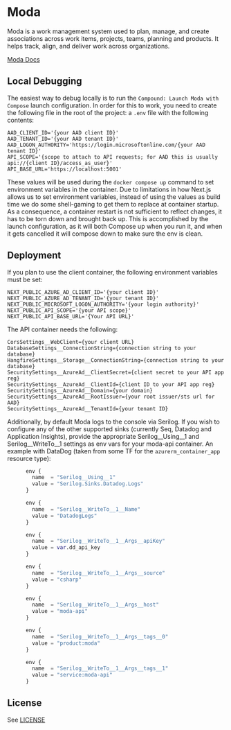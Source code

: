 # Moda

Moda is a work management system used to plan, manage, and create associations across work items, projects, teams, planning and products.  It helps track, align, and deliver work across organizations.

[Moda Docs](https://destacey.github.io/Moda)

## Local Debugging

The easiest way to debug locally is to run the `Compound: Launch Moda with Compose` launch configuration. In order for this to work, you need to create the following file in the root of the project:
a `.env` file with the following contents:

```env
AAD_CLIENT_ID='{your AAD client ID}'
AAD_TENANT_ID='{your AAD tenant ID}'
AAD_LOGON_AUTHORITY='https://login.microsoftonline.com/{your AAD tenant ID}'
API_SCOPE='{scope to attach to API requests; for AAD this is usually api://{client ID}/access_as_user}'
API_BASE_URL='https://localhost:5001'
```

These values will be used during the `docker compose up` command to set environment variables in the container. Due to limitations in how Next.js allows us to set environment variables, instead of using the values as build time we do some shell-gaming to get them to replace at container startup. As a consequence, a container restart is not sufficient to reflect changes, it has to be torn down and brought back up. This is accomplished by the launch configuration, as it will both Compose up when you run it, and when it gets cancelled it will compose down to make sure the env is clean.

## Deployment

If you plan to use the client container, the following environment variables must be set:

```env
NEXT_PUBLIC_AZURE_AD_CLIENT_ID='{your client ID}'
NEXT_PUBLIC_AZURE_AD_TENANT_ID='{your tenant ID}'
NEXT_PUBLIC_MICROSOFT_LOGON_AUTHORITY='{your login authority}'
NEXT_PUBLIC_API_SCOPE='{your API scope}'
NEXT_PUBLIC_API_BASE_URL='{Your API URL}'
```

The API container needs the following:

```env
CorsSettings__WebClient={your client URL}
DatabaseSettings__ConnectionString={connection string to your database}
HangfireSettings__Storage__ConnectionString={connection string to your database}
SecuritySettings__AzureAd__ClientSecret={client secret to your API app reg}
SecuritySettings__AzureAd__ClientId={client ID to your API app reg}
SecuritySettings__AzureAd__Domain={your domain}
SecuritySettings__AzureAd__RootIssuer={your root issuer/sts url for AAD}
SecuritySettings__AzureAd__TenantId={your tenant ID}
```

Additionally, by default Moda logs to the console via Serilog. If you wish to configure any of the other supported sinks (currently Seq, Datadog and Application Insights), provide the appropriate Serilog__Using__1 and Serilog__WriteTo__1 settings as env vars for your moda-api container. An example with DataDog (taken from some TF for the `azurerm_container_app` resource type):

```terraform
      env {
        name  = "Serilog__Using__1"
        value = "Serilog.Sinks.Datadog.Logs"
      }

      env {
        name  = "Serilog__WriteTo__1__Name"
        value = "DatadogLogs"
      }

      env {
        name  = "Serilog__WriteTo__1__Args__apiKey"
        value = var.dd_api_key
      }

      env {
        name  = "Serilog__WriteTo__1__Args__source"
        value = "csharp"
      }

      env {
        name  = "Serilog__WriteTo__1__Args__host"
        value = "moda-api"
      }

      env {
        name  = "Serilog__WriteTo__1__Args__tags__0"
        value = "product:moda"
      }

      env {
        name  = "Serilog__WriteTo__1__Args__tags__1"
        value = "service:moda-api"
      }
```

## License

See [LICENSE](LICENSE.md)
